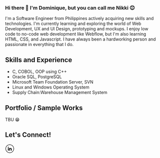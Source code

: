 ### Hi there 👋 I'm Dominique, but you can call me Nikki 😊

I'm a Software Engineer from Philippines actively acquiring new skills and technologies. I'm currently learning and exploring the world of Web Development, UX and UI Design, prototyping and mockups. I enjoy low code to no-code web development like Webflow, but I'm also learning HTML, CSS, and Javascript. I have always been a hardworking person and passionate in everything that I do.

## Skills and Experience
* C, COBOL, OOP using C++
* Oracle SQL, PostgreSQL
* Microsoft Team Foundation Server, SVN
* Linux and Windows Operating System
* Supply Chain:Warehouse Management System

## Portfolio / Sample Works
TBU 😁

## Let's Connect!
<a href="https://www.linkedin.com/in/dominique-bentillo/" target="_blank"><img src="https://raw.githubusercontent.com/dabentillo/dabentillo/main/linkedin_logo.png" alt="LinkedIn" width="30"></a>

